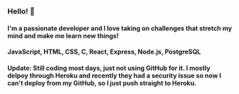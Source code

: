 ### Hello! 👋

#### I'm a passionate developer and I love taking on challenges that stretch my mind and make me learn new things!

#### JavaScript, HTML, CSS, C, React, Express, Node.js, PostgreSQL

#### Update: Still coding most days, just not using GitHub for it. I mostly delpoy through Heroku and recently they had a security issue so now I can't deploy from my GitHub, so I just push straight to Heroku.
<!--
**Isaac-Ewing/Isaac-Ewing** is a ✨ _special_ ✨ repository because its `README.md` (this file) appears on your GitHub profile.

Here are some ideas to get you started:

- 🔭 I’m currently working on ...
- 🌱 I’m currently learning ...
- 👯 I’m looking to collaborate on ...
- 🤔 I’m looking for help with ...
- 💬 Ask me about ...
- 📫 How to reach me: ...
- 😄 Pronouns: ...
- ⚡ Fun fact: ...
-->
